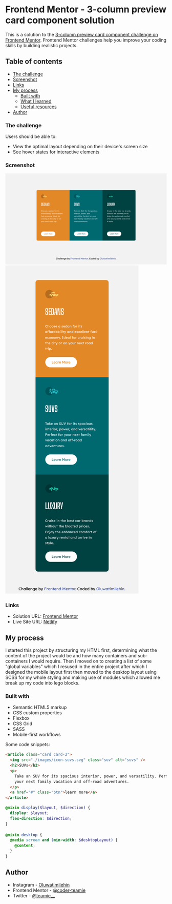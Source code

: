 # Frontend Mentor - 3-column preview card component solution

This is a solution to the [3-column preview card component challenge on Frontend Mentor](https://www.frontendmentor.io/challenges/3column-preview-card-component-pH92eAR2-). Frontend Mentor challenges help you improve your coding skills by building realistic projects.

## Table of contents

- [The challenge](#the-challenge)
- [Screenshot](#screenshot)
- [Links](#links)
- [My process](#my-process)
  - [Built with](#built-with)
  - [What I learned](#what-i-learned)
  - [Useful resources](#useful-resources)
- [Author](#author)

### The challenge

Users should be able to:

- View the optimal layout depending on their device's screen size
- See hover states for interactive elements

### Screenshot

![Desktop Layout](./images/Desktop-Layout.png)
![Mobile View](./images/Mobile-Layout.png)

### Links

- Solution URL: [Frontend Mentor](https://www.frontendmentor.io/solutions/3column-preview-card-component-PZxKLAsX1)
- Live Site URL: [Netlify](https://coder-teamie-three-column-card.netlify.app/)

## My process

I started this project by structuring my HTML first, determining what the content of the project would be and how many containers and sub-containers I would require.
Then I moved on to creating a list of some "global variables" which I resused in the entire project after which I designed the mobile layout first then moved to the desktop layout using SCSS for my whole styling and making use of modules which allowed me break up my code into lego blocks.

### Built with

- Semantic HTML5 markup
- CSS custom properties
- Flexbox
- CSS Grid
- SASS
- Mobile-first workflows

Some code snippets:

```html
<article class="card card-2">
  <img src="./images/icon-suvs.svg" class="suv" alt="suvs" />
  <h2>SUVs</h2>
  <p>
    Take an SUV for its spacious interior, power, and versatility. Perfect for
    your next family vacation and off-road adventures.
  </p>
  <a href="#" class="btn">learn more</a>
</article>
```

```scss
@mixin display($layout, $direction) {
  display: $layout;
  flex-direction: $direction;
}

@mixin desktop {
  @media screen and (min-width: $desktopLayout) {
    @content;
  }
}
```

## Author

- Instagram - [Oluwatimilehin](https://www.instagram.com/tea__scripts/)
- Frontend Mentor - [@coder-teamie](https://www.frontendmentor.io/profile/coder-teamie)
- Twitter - [@teamie\_\_](https://twitter.com/tea__scripts)
